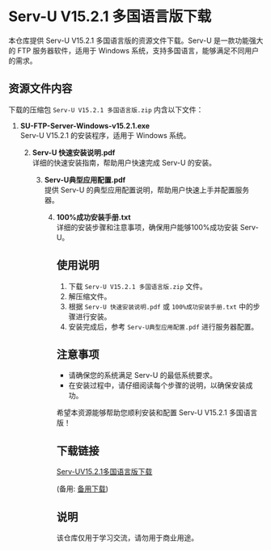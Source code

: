 # Serv-U V15.2.1 多国语言版下载

本仓库提供 Serv-U V15.2.1 多国语言版的资源文件下载。Serv-U 是一款功能强大的 FTP 服务器软件，适用于 Windows 系统，支持多国语言，能够满足不同用户的需求。

## 资源文件内容

下载的压缩包 `Serv-U V15.2.1 多国语言版.zip` 内含以下文件：

1. **SU-FTP-Server-Windows-v15.2.1.exe**  
   Serv-U V15.2.1 的安装程序，适用于 Windows 系统。

   2. **Serv-U 快速安装说明.pdf**  
      详细的快速安装指南，帮助用户快速完成 Serv-U 的安装。

      3. **Serv-U典型应用配置.pdf**  
         提供 Serv-U 的典型应用配置说明，帮助用户快速上手并配置服务器。

         4. **100%成功安装手册.txt**  
            详细的安装步骤和注意事项，确保用户能够100%成功安装 Serv-U。

            ## 使用说明

            1. 下载 `Serv-U V15.2.1 多国语言版.zip` 文件。
            2. 解压缩文件。
            3. 根据 `Serv-U 快速安装说明.pdf` 或 `100%成功安装手册.txt` 中的步骤进行安装。
            4. 安装完成后，参考 `Serv-U典型应用配置.pdf` 进行服务器配置。

            ## 注意事项

            - 请确保您的系统满足 Serv-U 的最低系统要求。
            - 在安装过程中，请仔细阅读每个步骤的说明，以确保安装成功。

            希望本资源能够帮助您顺利安装和配置 Serv-U V15.2.1 多国语言版！

            ## 下载链接
            [Serv-UV15.2.1多国语言版下载](https://pan.quark.cn/s/62a247b62984) 

            (备用: [备用下载](https://pan.baidu.com/s/1kQg3shgpXwE8c04sqMDgkQ?pwd=1234))

            ## 说明

            该仓库仅用于学习交流，请勿用于商业用途。
